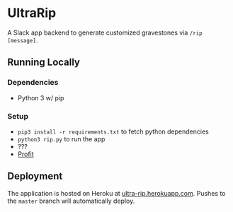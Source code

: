 # UltraRip

A Slack app backend to generate customized gravestones via `/rip [message]`.

## Running Locally

### Dependencies
* Python 3 w/ pip

### Setup
* `pip3 install -r requirements.txt` to fetch python dependencies
* `python3 rip.py` to run the app
* ???
* [Profit](http://localhost:5000/gen_img?text=Hey%20it%20works)

## Deployment

The application is hosted on Heroku at [ultra-rip.herokuapp.com](ultra-rip.herokuapp.com).
Pushes to the `master` branch will automatically deploy.
